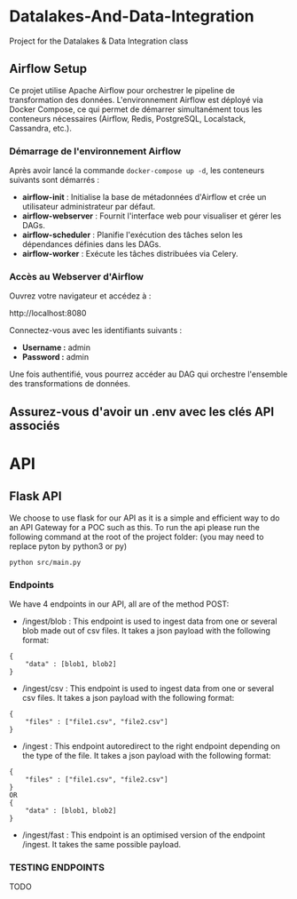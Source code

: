 # Datalakes-And-Data-Integration
Project for the Datalakes &amp; Data Integration class

## Airflow Setup

Ce projet utilise Apache Airflow pour orchestrer le pipeline de transformation des données. L'environnement Airflow est déployé via Docker Compose, ce qui permet de démarrer simultanément tous les conteneurs nécessaires (Airflow, Redis, PostgreSQL, Localstack, Cassandra, etc.).

### Démarrage de l'environnement Airflow

Après avoir lancé la commande `docker-compose up -d`, les conteneurs suivants sont démarrés :

- **airflow-init** : Initialise la base de métadonnées d'Airflow et crée un utilisateur administrateur par défaut.
- **airflow-webserver** : Fournit l'interface web pour visualiser et gérer les DAGs.
- **airflow-scheduler** : Planifie l'exécution des tâches selon les dépendances définies dans les DAGs.
- **airflow-worker** : Exécute les tâches distribuées via Celery.

### Accès au Webserver d'Airflow

Ouvrez votre navigateur et accédez à :

http://localhost:8080

Connectez-vous avec les identifiants suivants :

- **Username :** admin  
- **Password :** admin  

Une fois authentifié, vous pourrez accéder au DAG qui orchestre l'ensemble des transformations de données.

Assurez-vous d'avoir un .env avec les clés API associés
---
# API 

## Flask API 
We choose to use flask for our API as it is a simple and efficient way to do an API Gateway for a POC such as this.
To run the api please run the following command at the root of the project folder:
(you may need to replace pyton by python3 or py)
```
python src/main.py
```

### Endpoints
We have 4 endpoints in our API, all are of the method POST:
- /ingest/blob : This endpoint is used to ingest data from one or several blob made out of csv files. It takes a json payload with the following format:
```
{
    "data" : [blob1, blob2]
}
```
- /ingest/csv : This endpoint is used to ingest data from one or several csv files. It takes a json payload with the following format:
```
{
    "files" : ["file1.csv", "file2.csv"]
}
```
- /ingest : This endpoint autoredirect to the right endpoint depending on the type of the file. It takes a json payload with the following format:
```
{
    "files" : ["file1.csv", "file2.csv"]
}
OR
{
    "data" : [blob1, blob2]
}
```
- /ingest/fast : This endpoint is an optimised version of the endpoint /ingest. It takes the same possible payload.

### TESTING ENDPOINTS

TODO 
